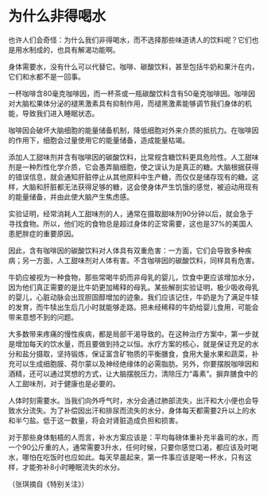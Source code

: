 # 为什么非得喝水

也许人们会奇怪：为什么我们非得喝水，而不选择那些味道诱人的饮料呢？它们也是用水制成的，也具有解渴功能啊。

身体需要水，没有什么可以代替它。咖啡、碳酸饮料，甚至包括牛奶和果汁在内，它们和水都不是一回事。

一杯咖啡含80毫克咖啡因，而一杯茶或一瓶碳酸饮料含有50毫克咖啡因。咖啡因对大脑松果体分泌的褪黑激素具有抑制作用，而褪黑激素能够调节我们身体的机能，导致我们进入睡眠状态。

咖啡因会破坏大脑细胞的能量储备机制，降低细胞对外来介质的抵抗力。在咖啡因的作用下，细胞会过量使用它的能量储备，造成能量枯竭。

添加人工甜味剂并含有咖啡因的碳酸饮料，比常规含糖饮料更具危险性。人工甜味剂是一种烈性化学介质，它会愚弄脑细胞，使之误认为是真正的糖。大脑根据获得的错误信息，就会通知肝脏停止从其他原料中生产糖，而仅仅是储存现有的糖。这样，大脑和肝脏都无法获得足够的糖，这会使身体产生饥饿的感觉，被迫动用现有的能量储备，并由此使大脑产生焦虑感。

实验证明，经常消耗人工甜味剂的人，通常在摄取甜味剂90分钟以后，就会急于寻找食物。所以，他们吃的食物总是超过身体的正常需要，这也是37%的美国人患肥胖症的重要原因。

因此，含有咖啡因的碳酸饮料对人体具有双重危害：一方面，它们会导致多种疾病；另一方面，人工甜味剂对人体有害。不含咖啡因的碳酸饮料，同样具有危害。

牛奶应被视为一种食物，那些常喝牛奶而非母乳的婴儿，饮食中更应该增加水分，因为他们真正需要的是比牛奶更加稀释的母乳。某些解剖实验证明，极少吸收母乳的婴儿，心脏动脉会出现胆固醇增加的迹象。我们应该记住，牛奶是为了满足牛犊的发育，而牛犊出生后几小时就能够走路。把未经稀释的牛奶给婴儿食用，可能会带来意想不到的问题。

大多数带来疼痛的慢性疾病，都是局部干渴导致的。在这种治疗方案中，第一步就是增加每天的饮水量，而且要做到持之以恒。水疗方案的核心，就是保证充足的水分和盐分摄取，坚持锻炼，保证富含矿物质的平衡膳食，食用大量水果和蔬菜，补充可以生成细胞膜、荷尔蒙以及神经绝缘体的必需脂肪。另外，你要摆脱咖啡因和酒精，还可以通过冥想的方式，让大脑摆脱压力，清除压力“毒素”。摒弃膳食中的人工甜味剂，对于健康也是必要的。

人体时刻需要水。当我们向外呼气时，水分会通过肺部流失，出汗和大小便也会导致水分流失。为了补偿因出汗和排尿而流失的水分，身体每天都需要2升以上的水和半勺盐。低于这一数量，将会对肾脏造成负担和损害。

对于那些身体魁梧的人而言，补水方案应该是：平均每磅体重补充半盎司的水，而一个90公斤重的人，通常需要3升水，任何时候，只要你感觉口渴，都应该及时喝水，哪怕在吃饭时也应如此。每天早晨起来，第一件事应该是喝一杯水，只有这样，才能弥补8小时睡眠流失的水分。

（张琪摘自《特别关注》）
